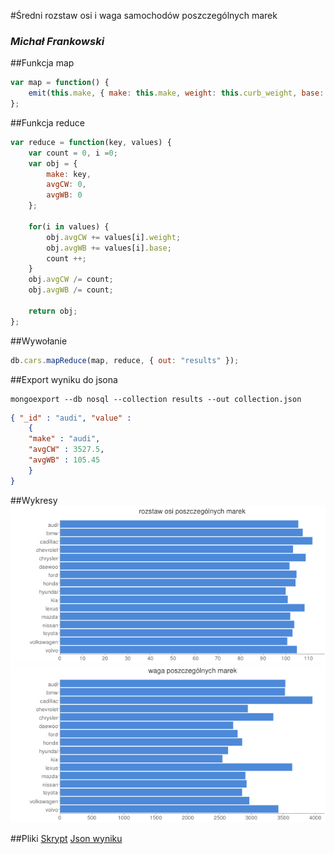 #Średni rozstaw osi i waga samochodów poszczególnych marek

### *Michał Frankowski*

##Funkcja map
```js
var map = function() {
    emit(this.make, { make: this.make, weight: this.curb_weight, base: this.wheel_base });
};
```

##Funkcja reduce
```js
var reduce = function(key, values) {
    var count = 0, i =0;
	var obj = {
        make: key,
        avgCW: 0,
        avgWB: 0
    };

    for(i in values) {
        obj.avgCW += values[i].weight;
        obj.avgWB += values[i].base;
        count ++;
    }
    obj.avgCW /= count;
    obj.avgWB /= count;

    return obj;
};
```

##Wywołanie
```js
db.cars.mapReduce(map, reduce, { out: "results" });
```

##Export wyniku do jsona
```
mongoexport --db nosql --collection results --out collection.json
```

```json
{ "_id" : "audi", "value" : 
	{ 
	"make" : "audi", 
	"avgCW" : 3527.5, 
	"avgWB" : 105.45 
	}
}
```

##Wykresy
![Wykres 1](../images/mfrankowski1.png)
![Wykres 2](../images/mfrankowski2.png)

##Pliki
[Skrypt](../scripts/mapreduce_mfrankowski.js)
[Json wyniku](../data/json/mfrankowski.json)
